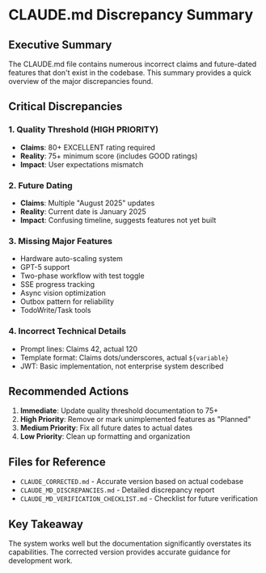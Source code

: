 # CLAUDE.md Discrepancy Summary

## Executive Summary

The CLAUDE.md file contains numerous incorrect claims and future-dated features that don't exist in the codebase. This summary provides a quick overview of the major discrepancies found.

## Critical Discrepancies

### 1. Quality Threshold (HIGH PRIORITY)
- **Claims**: 80+ EXCELLENT rating required
- **Reality**: 75+ minimum score (includes GOOD ratings)
- **Impact**: User expectations mismatch

### 2. Future Dating
- **Claims**: Multiple "August 2025" updates
- **Reality**: Current date is January 2025
- **Impact**: Confusing timeline, suggests features not yet built

### 3. Missing Major Features
- Hardware auto-scaling system
- GPT-5 support
- Two-phase workflow with test toggle
- SSE progress tracking
- Async vision optimization
- Outbox pattern for reliability
- TodoWrite/Task tools

### 4. Incorrect Technical Details
- Prompt lines: Claims 42, actual 120
- Template format: Claims dots/underscores, actual `${variable}`
- JWT: Basic implementation, not enterprise system described

## Recommended Actions

1. **Immediate**: Update quality threshold documentation to 75+
2. **High Priority**: Remove or mark unimplemented features as "Planned"
3. **Medium Priority**: Fix all future dates to actual dates
4. **Low Priority**: Clean up formatting and organization

## Files for Reference

- `CLAUDE_CORRECTED.md` - Accurate version based on actual codebase
- `CLAUDE_MD_DISCREPANCIES.md` - Detailed discrepancy report
- `CLAUDE_MD_VERIFICATION_CHECKLIST.md` - Checklist for future verification

## Key Takeaway

The system works well but the documentation significantly overstates its capabilities. The corrected version provides accurate guidance for development work.